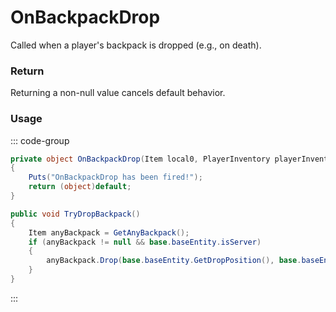 # OnBackpackDrop
<Badge type="info" text="Item"/>[<Badge type="danger" text="Carbon Compatible"/>](https://github.com/CarbonCommunity/Carbon)[<Badge type="warning" text="Oxide Compatible"/>](https://github.com/OxideMod/Oxide.Rust)
Called when a player's backpack is dropped (e.g., on death).

### Return
Returning a non-null value cancels default behavior.

### Usage
::: code-group
```csharp [Example]
private object OnBackpackDrop(Item local0, PlayerInventory playerInventory)
{
	Puts("OnBackpackDrop has been fired!");
	return (object)default;
}
```
```csharp [Source — Assembly-CSharp @ PlayerInventory]
public void TryDropBackpack()
{
	Item anyBackpack = GetAnyBackpack();
	if (anyBackpack != null && base.baseEntity.isServer)
	{
		anyBackpack.Drop(base.baseEntity.GetDropPosition(), base.baseEntity.GetDropVelocity());
	}
}

```
:::
